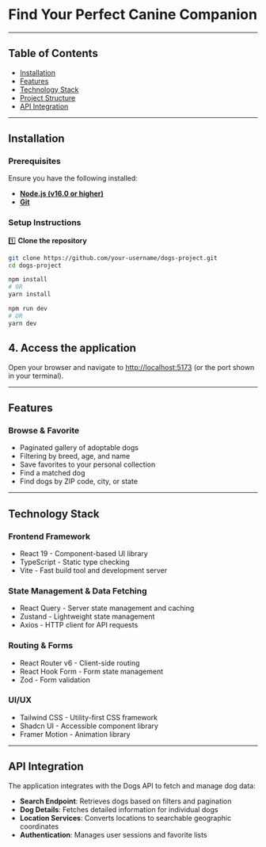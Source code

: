 # Find Your Perfect Canine Companion
---

## Table of Contents

- [Installation](#installation)
- [Features](#features)
- [Technology Stack](#technology-stack)
- [Project Structure](#project-structure)
- [API Integration](#api-integration)

---

## Installation

### **Prerequisites**

Ensure you have the following installed:

- **[Node.js (v16.0 or higher)](https://nodejs.org/)**
- **[Git](https://git-scm.com/)**

### **Setup Instructions**

1️⃣ **Clone the repository**

```sh
git clone https://github.com/your-username/dogs-project.git
cd dogs-project
```
```sh
npm install
# OR
yarn install
```
```sh
npm run dev
# OR
yarn dev
```
## 4. Access the application

Open your browser and navigate to [http://localhost:5173](http://localhost:5173) (or the port shown in your terminal).

---

## Features

### Browse & Favorite
- Paginated gallery of adoptable dogs
- Filtering by breed, age, and name
- Save favorites to your personal collection
- Find a matched dog
- Find dogs by ZIP code, city, or state

---

## Technology Stack

### Frontend Framework
- React 19 - Component-based UI library
- TypeScript - Static type checking
- Vite - Fast build tool and development server

### State Management & Data Fetching
- React Query - Server state management and caching
- Zustand - Lightweight state management
- Axios - HTTP client for API requests

### Routing & Forms
- React Router v6 - Client-side routing
- React Hook Form - Form state management
- Zod - Form validation

### UI/UX
- Tailwind CSS - Utility-first CSS framework
- Shadcn UI - Accessible component library
- Framer Motion - Animation library

---

## API Integration

The application integrates with the Dogs API to fetch and manage dog data:

- **Search Endpoint**: Retrieves dogs based on filters and pagination
- **Dog Details**: Fetches detailed information for individual dogs
- **Location Services**: Converts locations to searchable geographic coordinates
- **Authentication**: Manages user sessions and favorite lists
```
